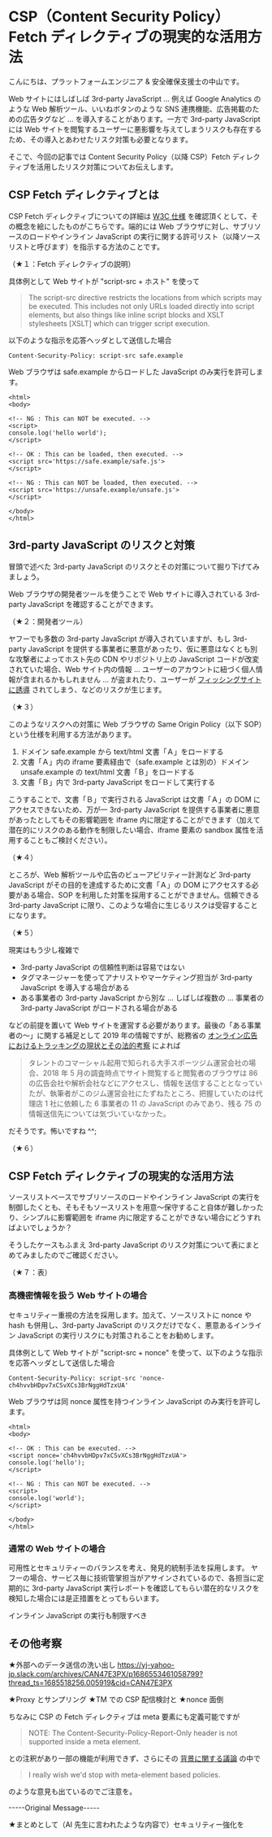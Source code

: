 # CSP（Content Security Policy）Fetch ディレクティブの現実的な活用方法

こんにちは、プラットフォームエンジニア & 安全確保支援士の中山です。

Web サイトにはしばしば 3rd-party JavaScript … 例えば Google Analytics のような Web 解析ツール、いいねボタンのような SNS 連携機能、広告掲載のための広告タグなど … を導入することがあります。一方で 3rd-party JavaScript には Web サイトを閲覧するユーザーに悪影響を与えてしまうリスクも存在するため、その導入とあわせたリスク対策も必要となります。

そこで、今回の記事では Content Security Policy（以降 CSP）Fetch ディレクティブを活用したリスク対策についてお伝えします。

## CSP Fetch ディレクティブとは

CSP Fetch ディレクティブについての詳細は [W3C 仕様](https://www.w3.org/TR/CSP3/) を確認頂くとして、その概念を絵にしたものがこちらです。端的には Web ブラウザに対し、サブリソースのロードやインライン JavaScript の実行に関する許可リスト（以降ソースリストと呼びます）を指示する方法のことです。

（★１：Fetch ディレクティブの説明）

具体例として Web サイトが "script-src + ホスト" を使って

> The script-src directive restricts the locations from which scripts may be executed. This includes not only URLs loaded directly into script elements, but also things like inline script blocks and XSLT stylesheets [XSLT] which can trigger script execution. 

以下のような指示を応答ヘッダとして送信した場合

```
Content-Security-Policy: script-src safe.example
```

Web ブラウザは safe.example からロードした JavaScript のみ実行を許可します。

```
<html>
<body>

<!-- NG : This can NOT be executed. -->
<script>
console.log('hello world');
</script>

<!-- OK : This can be loaded, then executed. -->
<script src='https://safe.example/safe.js'>
</script>

<!-- NG : This can NOT be loaded, then executed. -->
<script src='https://unsafe.example/unsafe.js'>
</script>

</body>
</html>
```

## 3rd-party JavaScript のリスクと対策

冒頭で述べた 3rd-party JavaScript のリスクとその対策について掘り下げてみましょう。

Web ブラウザの開発者ツールを使うことで Web サイトに導入されている 3rd-party JavaScript を確認することができます。

（★２：開発者ツール）

ヤフーでも多数の 3rd-party JavaScript が導入されていますが、もし 3rd-party JavaScript を提供する事業者に悪意があったり、仮に悪意はなくとも別な攻撃者によってホスト先の CDN やリポジトリ上の JavaScript コードが改変されていた場合、Web サイト内の情報 … ユーザーのアカウントに紐づく個人情報が含まれるかもしれません … が盗まれたり、ユーザーが [フィッシングサイトに誘導](https://blog.techscore.com/entry/2022/08/24/150000) されてしまう、などのリスクが生じます。

（★３）

このようなリスクへの対策に Web ブラウザの Same Origin Policy（以下 SOP）という仕様を利用する方法があります。

1. ドメイン safe.example から text/html 文書「Ａ」をロードする
2. 文書「Ａ」内の iframe 要素経由で（safe.example とは別の）ドメイン unsafe.example の text/html 文書「Ｂ」をロードする
3. 文書「Ｂ」内で 3rd-party JavaScript をロードして実行する

こうすることで、文書「Ｂ」で実行される JavaScript は文書「Ａ」の DOM にアクセスできないため、万が一 3rd-party JavaScript を提供する事業者に悪意があったとしてもその影響範囲を iframe 内に限定することができます（加えて潜在的にリスクのある動作を制限したい場合、iframe 要素の sandbox 属性を活用することもご検討ください）。

（★４）

ところが、Web 解析ツールや広告のビューアビリティー計測など 3rd-party JavaScript がその目的を達成するために文書「Ａ」の DOM にアクセスする必要がある場合、SOP を利用した対策を採用することができません。信頼できる 3rd-party JavaScript に限り、このような場合に生じるリスクは受容することになります。

（★５）

現実はもう少し複雑で

- 3rd-party JavaScript の信頼性判断は容易ではない
- タグマネージャーを使ってアナリストやマーケティング担当が 3rd-party JavaScript を導入する場合がある
- ある事業者の 3rd-party JavaScript から別な … しばしば複数の … 事業者の 3rd-party JavaScript がロードされる場合がある

などの前提を置いて Web サイトを運営する必要があります。最後の「ある事業者の～」に関する補足として 2019 年の情報ですが、総務省の [オンライン広告におけるトラッキングの現状とその法的考察](https://www.soumu.go.jp/main_content/000599872.pdf) によれば

> タレントのコマーシャル起用で知られる大手スポーツジム運営会社の場合、2018 年 5 月の調査時点でサイト閲覧すると閲覧者のブラウザは 86 の広告会社や解析会社などにアクセスし、情報を送信することとなっていたが、執筆者がこのジム運営会社にたずねたところ、把握していたのは代理店 1 社に依頼した 6 事業者の 11 の JavaScript のみであり、残る 75 の情報送信先については気づいていなかった。

だそうです。怖いですね ^^;

（★６）

## CSP Fetch ディレクティブの現実的な活用方法

ソースリストベースでサブリソースのロードやインライン JavaScript の実行を制御したくとも、そもそもソースリストを用意～保守すること自体が難しかったり、シンプルに影響範囲を iframe 内に限定することができない場合にどうすればよいでしょうか？

そうしたケースもふまえ 3rd-party JavaScript のリスク対策について表にまとめてみましたのでご確認ください。

（★７：表）

### 高機密情報を扱う Web サイトの場合

セキュリティー重視の方法を採用します。加えて、ソースリストに nonce や hash も併用し、3rd-party JavaScript のリスクだけでなく、悪意あるインライン JavaScript の実行リスクにも対策されることをお勧めします。

具体例として Web サイトが "script-src + nonce" を使って、以下のような指示を応答ヘッダとして送信した場合

```
Content-Security-Policy: script-src 'nonce-ch4hvvbHDpv7xCSvXCs3BrNggHdTzxUA'
```

Web ブラウザは同 nonce 属性を持つインライン JavaScript のみ実行を許可します。

```
<html>
<body>

<!-- OK : This can be executed. -->
<script nonce='ch4hvvbHDpv7xCSvXCs3BrNggHdTzxUA'>
console.log('hello');
</script>

<!-- NG : This can NOT be executed. -->
<script>
console.log('world');
</script>

</body>
</html>
```

### 通常の Web サイトの場合

可用性とセキュリティーのバランスを考え、発見的統制手法を採用します。
ヤフーの場合、サービス毎に技術管掌担当がアサインされているので、各担当に定期的に 3rd-party JavaScript 実行レポートを確認してもらい潜在的なリスクを検知した場合には是正措置をとってもらいます。

インライン JavaScript の実行も制限すべき



## その他考察


★外部へのデータ送信の洗い出し
https://yj-yahoo-jp.slack.com/archives/CAN47E3PX/p1686553461058799?thread_ts=1685518256.005919&cid=CAN47E3PX

★Proxy とサンプリング
★TM での CSP 配信検討と
★nonce 面倒

ちなみに CSP の Fetch ディレクティブは meta 要素にも定義可能ですが

> NOTE: The Content-Security-Policy-Report-Only header is not supported inside a meta element.

との注釈があり一部の機能が利用できず、さらにその [背景に関する議論](https://github.com/w3c/webappsec-csp/issues/277) の中で

> I really wish we'd stop with meta-element based policies.

のような意見も出ているのでご注意を。

-----Original Message-----

★まとめとして（AI 先生に言われたような内容で）セキュリティー強化を



